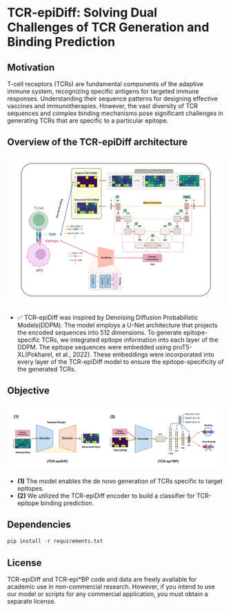 # TCR-epiDiff: Solving Dual Challenges of TCR Generation and Binding Prediction
## Motivation
T-cell receptors (TCRs) are fundamental components of the adaptive immune system, recognizing specific antigens for targeted immune responses. Understanding their sequence patterns for designing effective vaccines and immunotherapies. However, the vast diversity of TCR sequences and complex binding mechanisms pose significant challenges in generating TCRs that are specific to a particular epitope.
## Overview of the TCR-epiDiff architecture 
<img src="Images/TCR-epiDiff_Architecture.gif" width="100%" height="50%"></img><br/>

* ✅ TCR-epiDiff was inspired by Denoising Diffusion Probabilistic Models(DDPM). The model employs a U-Net architecture that projects the encoded sequences into 512 dimensions. To generate epitope-specific TCRs, we integrated epitope information into each layer of the DDPM. The epitope sequences were embedded using proT5-XL(Pokharel, et al., 2022). These embeddings were incorporated into every layer of the TCR-epiDiff model to ensure the epitope-specificity of the generated TCRs.

## Objective
<img src="Images/Objective.gif" width="100%" height="50%"></img><br/>
* **(1)** The model enables the de novo generation of TCRs specific to target epitopes.
* **(2)** We utilized the TCR-epiDiff encoder to build a classifier for TCR-epitope binding prediction.

## Dependencies
```python
pip install -r requirements.txt
```


## License
TCR-epiDiff and TCR-epi*BP code and data are freely available for academic use in non-commercial research. However, if you intend to use our model or scripts for any commercial application, you must obtain a separate license.
